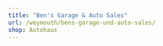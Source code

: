 ```yaml
---
title: "Ben's Garage & Auto Sales"
url: /weymouth/bens-garage-und-auto-sales/
shop: Autohaus
---
```

